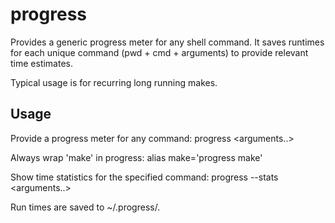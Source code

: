 progress
========

Provides a generic progress meter for any shell command.
It saves runtimes for each unique command (pwd + cmd + arguments) to provide
relevant time estimates.

Typical usage is for recurring long running makes.

Usage
-----
Provide a progress meter for any command:
  progress <command> <arguments..>

Always wrap 'make' in progress:
  alias make='progress make'

Show time statistics for the specified command:
  progress --stats <command> <arguments..>


Run times are saved to ~/.progress/.

